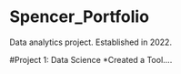 # Spencer_Portfolio
Data analytics project. Established in 2022.

#Project 1: Data Science 
*Created a Tool....
